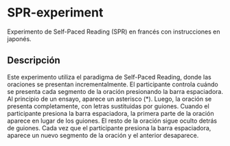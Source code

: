 # SPR-experiment
Experimento de Self-Paced Reading (SPR) en francés con instrucciones en japonés.

## Descripción
Este experimento utiliza el paradigma de Self-Paced Reading, donde las oraciones se presentan incrementalmente. El participante controla cuándo se presenta cada segmento de la oración presionando la barra espaciadora. Al principio de un ensayo, aparece un asterisco (*). Luego, la oración se presenta completamente, con letras sustituidas por guiones. Cuando el participante presiona la barra espaciadora, la primera parte de la oración aparece en lugar de los guiones. El resto de la oración sigue oculto detrás de guiones. Cada vez que el participante presiona la barra espaciadora, aparece un nuevo segmento de la oración y el anterior desaparece.
